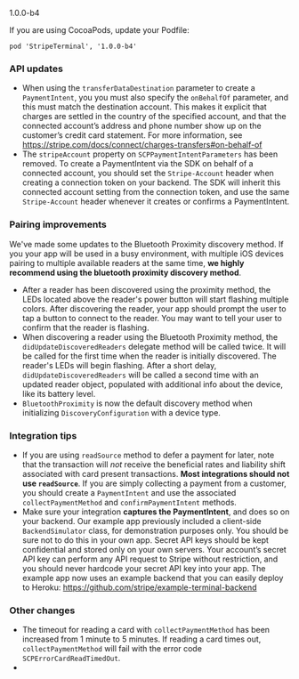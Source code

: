 1.0.0-b4

If you are using CocoaPods, update your Podfile:
```
pod 'StripeTerminal', '1.0.0-b4'
```

### API updates
- When using the `transferDataDestination` parameter to create a `PaymentIntent`, you you must also specify the `onBehalfOf` parameter, and this must match the destination account. This makes it explicit that charges are settled in the country of the specified account, and that the connected account’s address and phone number show up on the customer’s credit card statement. For more information, see https://stripe.com/docs/connect/charges-transfers#on-behalf-of
- The `stripeAccount` property on `SCPPaymentIntentParameters` has been removed. To create a PaymentIntent via the SDK on behalf of a connected account, you should set the `Stripe-Account` header when creating a connection token on your backend. The SDK will inherit this connected account setting from the connection token, and use the same `Stripe-Account` header whenever it creates or confirms a PaymentIntent.

### Pairing improvements
We've made some updates to the Bluetooth Proximity discovery method. If you your app will be used in a busy environment, with multiple iOS devices pairing to multiple available readers at the same time, **we highly recommend using the bluetooth proximity discovery method**.
- After a reader has been discovered using the proximity method, the LEDs located above the reader's power button will start flashing multiple colors. After discovering the reader, your app should prompt the user to tap a button to connect to the reader. You may want to tell your user to confirm that the reader is flashing.
- When discovering a reader using the Bluetooth Proximity method, the `didUpdateDiscoveredReaders` delegate method will be called twice. It will be called for the first time when the reader is initially discovered. The reader's LEDs will begin flashing. After a short delay, `didUpdateDiscoveredReaders` will be called a second time with an updated reader object, populated with additional info about the device, like its battery level.
- `BluetoothProximity` is now the default discovery method when initializing `DiscoveryConfiguration` with a device type.

### Integration tips
- If you are using `readSource` method to defer a payment for later, note that the transaction will *not* receive the beneficial rates and liability shift associated with card present transactions. **Most integrations should not use `readSource`**. If you are simply collecting a payment from a customer, you should create a `PaymentIntent` and use the associated `collectPaymentMethod` and `confirmPaymentIntent` methods.
- Make sure your integration **captures the PaymentIntent**, and does so on your backend. Our example app previously included a client-side `BackendSimulator` class, for demonstration purposes only. You should be sure not to do this in your own app. Secret API keys should be kept confidential and stored only on your own servers. Your account’s secret API key can perform any API request to Stripe without restriction, and you should never hardcode your secret API key into your app. The example app now uses an example backend that you can easily deploy to Heroku: https://github.com/stripe/example-terminal-backend

### Other changes
- The timeout for reading a card with `collectPaymentMethod` has been increased from 1 minute to 5 minutes. If reading a card times out, `collectPaymentMethod` will fail with the error code `SCPErrorCardReadTimedOut`.
- 
